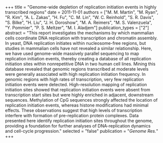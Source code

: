 +++
title = "Genome-wide depletion of replication initiation events in highly transcribed regions"
date = 2011-11-01
authors = ["M. M. Martin", "M. Ryan", "R. Kim", "A. L. Zakas", "H. Fu", "C. M. Lin", "W. C. Reinhold", "S. R. Davis", "S. Bilke", "H. Liu", "J. H. Doroshow", "M. A. Reimers", "M. S. Valenzuela", "Y. Pommier", "P. S. Meltzer", "M. I. Aladjem"]
publication_types = ["2"]
abstract = "This report investigates the mechanisms by which mammalian cells coordinate DNA replication with transcription and chromatin assembly. In yeast, DNA replication initiates within nucleosome-free regions, but studies in mammalian cells have not revealed a similar relationship. Here, we have used genome-wide massively parallel sequencing to map replication initiation events, thereby creating a database of all replication initiation sites within nonrepetitive DNA in two human cell lines. Mining this database revealed that genomic regions transcribed at moderate levels were generally associated with high replication initiation frequency. In genomic regions with high rates of transcription, very few replication initiation events were detected. High-resolution mapping of replication initiation sites showed that replication initiation events were absent from transcription start sites but were highly enriched in adjacent, downstream sequences. Methylation of CpG sequences strongly affected the location of replication initiation events, whereas histone modifications had minimal effects. These observations suggest that high levels of transcription interfere with formation of pre-replication protein complexes. Data presented here identify replication initiation sites throughout the genome, providing a foundation for further analyses of DNA-replication dynamics and cell-cycle progression."
selected = "false"
publication = "*Genome Res.*"
+++

